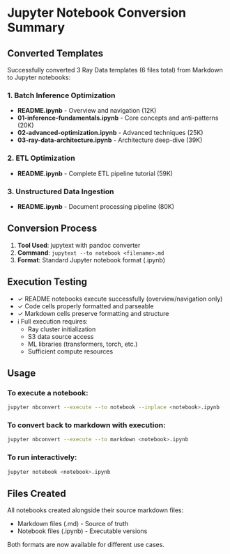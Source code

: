 # Jupyter Notebook Conversion Summary

## Converted Templates

Successfully converted 3 Ray Data templates (6 files total) from Markdown to Jupyter notebooks:

### 1. Batch Inference Optimization
- **README.ipynb** - Overview and navigation (12K)
- **01-inference-fundamentals.ipynb** - Core concepts and anti-patterns (20K)
- **02-advanced-optimization.ipynb** - Advanced techniques (25K)
- **03-ray-data-architecture.ipynb** - Architecture deep-dive (39K)

### 2. ETL Optimization
- **README.ipynb** - Complete ETL pipeline tutorial (59K)

### 3. Unstructured Data Ingestion
- **README.ipynb** - Document processing pipeline (80K)

## Conversion Process

1. **Tool Used**: jupytext with pandoc converter
2. **Command**: `jupytext --to notebook <filename>.md`
3. **Format**: Standard Jupyter notebook format (.ipynb)

## Execution Testing

- ✓ README notebooks execute successfully (overview/navigation only)
- ✓ Code cells properly formatted and parseable
- ✓ Markdown cells preserve formatting and structure
- ℹ️ Full execution requires:
  - Ray cluster initialization
  - S3 data source access
  - ML libraries (transformers, torch, etc.)
  - Sufficient compute resources

## Usage

### To execute a notebook:
```bash
jupyter nbconvert --execute --to notebook --inplace <notebook>.ipynb
```

### To convert back to markdown with execution:
```bash
jupyter nbconvert --execute --to markdown <notebook>.ipynb
```

### To run interactively:
```bash
jupyter notebook <notebook>.ipynb
```

## Files Created

All notebooks created alongside their source markdown files:
- Markdown files (.md) - Source of truth
- Notebook files (.ipynb) - Executable versions

Both formats are now available for different use cases.

